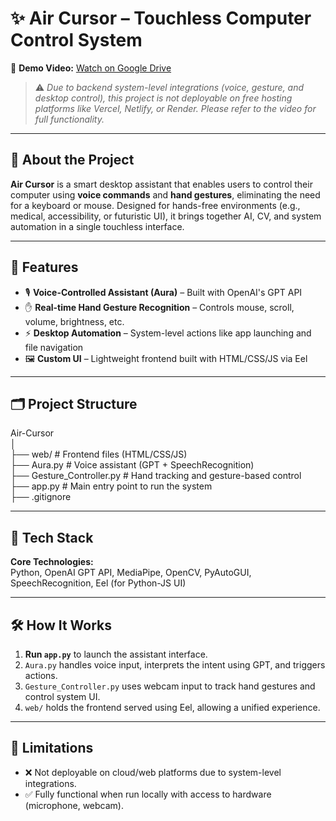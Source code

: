# ✨ Air Cursor – Touchless Computer Control System

🎥 **Demo Video:** [Watch on Google Drive](https://drive.google.com/file/d/1nd8-mcqYRFy_v36XESFARpgyYR0SR4zR/view?usp=sharing)  
> ⚠️ _Due to backend system-level integrations (voice, gesture, and desktop control), this project is not deployable on free hosting platforms like Vercel, Netlify, or Render. Please refer to the video for full functionality._

---

## 🧠 About the Project

**Air Cursor** is a smart desktop assistant that enables users to control their computer using **voice commands** and **hand gestures**, eliminating the need for a keyboard or mouse. Designed for hands-free environments (e.g., medical, accessibility, or futuristic UI), it brings together AI, CV, and system automation in a single touchless interface.

---

## 🚀 Features

- 🎙️ **Voice-Controlled Assistant (Aura)** – Built with OpenAI's GPT API
- ✋ **Real-time Hand Gesture Recognition** – Controls mouse, scroll, volume, brightness, etc.
- ⚡ **Desktop Automation** – System-level actions like app launching and file navigation
- 🖼️ **Custom UI** – Lightweight frontend built with HTML/CSS/JS via Eel

---

## 🗂️ Project Structure

Air-Cursor<br/>
│<br/>
├── web/ # Frontend files (HTML/CSS/JS)<br/>
├── Aura.py # Voice assistant (GPT + SpeechRecognition)<br/>
├── Gesture_Controller.py # Hand tracking and gesture-based control<br/>
├── app.py # Main entry point to run the system<br/>
├── .gitignore<br/>

---

## 🧰 Tech Stack

**Core Technologies:**  
Python, OpenAI GPT API, MediaPipe, OpenCV, PyAutoGUI, SpeechRecognition, Eel (for Python-JS UI)

---

## 🛠️ How It Works

1. **Run `app.py`** to launch the assistant interface.
2. `Aura.py` handles voice input, interprets the intent using GPT, and triggers actions.
3. `Gesture_Controller.py` uses webcam input to track hand gestures and control system UI.
4. `web/` holds the frontend served using Eel, allowing a unified experience.

---

## 📌 Limitations

- ❌ Not deployable on cloud/web platforms due to system-level integrations.
- ✅ Fully functional when run locally with access to hardware (microphone, webcam).

